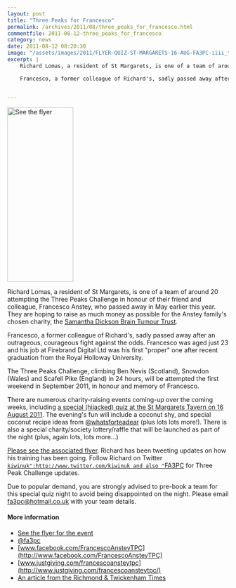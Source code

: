 ```yaml
---
layout: post
title: "Three Peaks for Francesco"
permalink: /archives/2011/08/three_peaks_for_francesco.html
commentfile: 2011-08-12-three_peaks_for_francesco
category: news
date: 2011-08-12 08:20:30
image: "/assets/images/2011/FLYER-QUIZ-ST-MARGARETS-16-AUG-FA3PC-iiii_thumb.jpg"
excerpt: |
    Richard Lomas, a resident of St Margarets, is one of a team of around 20 attempting the Three Peaks Challenge in honour of their friend and colleague, Francesco Anstey, who passed away in May earlier this year.  They are hoping to raise as much money as possible for the Anstey family's chosen charity, the <a href="http://braintumourtrust.co.uk/">Samantha Dickson Brain Tumour Trust</a>

    Francesco, a former colleague of Richard's, sadly passed away after an outrageous, courageous fight against the odds.  Francesco was aged just 23 and his job at Firebrand Digital Ltd was his first "proper" one after recent graduation from the Royal Holloway University.


---
```


<a href="/assets/images/2011/FLYER-QUIZ-ST-MARGARETS-16-AUG-FA3PC-iiii.jpg" title="See larger version of - See the flyer"><img src="/assets/images/2011/FLYER-QUIZ-ST-MARGARETS-16-AUG-FA3PC-iiii_thumb.jpg" width="150" height="398" alt="See the flyer" class="photo right" /></a>

Richard Lomas, a resident of St Margarets, is one of a team of around 20 attempting the Three Peaks Challenge in honour of their friend and colleague, Francesco Anstey, who passed away in May earlier this year. They are hoping to raise as much money as possible for the Anstey family's chosen charity, the [Samantha Dickson Brain Tumour Trust](http://braintumourtrust.co.uk/).

Francesco, a former colleague of Richard's, sadly passed away after an outrageous, courageous fight against the odds. Francesco was aged just 23 and his job at Firebrand Digital Ltd was his first "proper" one after recent graduation from the Royal Holloway University.

The Three Peaks Challenge, climbing Ben Nevis (Scotland), Snowdon (Wales) and Scafell Pike (England) in 24 hours, will be attempted the first weekend in September 2011, in honour and memory of Francesco.

There are numerous charity-raising events coming-up over the coming weeks, including [a special (hijacked) quiz at the St Margarets Tavern on 16 August 2011](/event/event/200705142953). The evening's fun will include a coconut shy, and special coconut recipe ideas from [@whatsforteadear](http://www.twitter.com/whatsforteadear) (plus lots lots more!). There is also a special charity/society lottery/raffle that will be launched as part of the night (plus, again lots, lots more...)

[Please see the associated flyer](/assets/images/2011/FLYER-QUIZ-ST-MARGARETS-16-AUG-FA3PC-iiii.jpg). Richard has been tweeting updates on how his training has been going. Follow Richard on Twitter [`kiwinuk":http://www.twitter.com/kiwinuk and also "`FA3PC](http://www.twitter.com/FA3PC) for Three Peak Challenge updates.

Due to popular demand, you are strongly advised to pre-book a team for this special quiz night to avoid being disappointed on the night. Please email <fa3pc@hotmail.co.uk> with your team details.

#### More information

-   [See the flyer for the event](/assets/images/2011/FLYER-QUIZ-ST-MARGARETS-16-AUG-FA3PC-iiii.jpg)
-   [@fa3pc](http://www.twitter.com/fa3pc)
-   [www.facebook.com/FrancescoAnsteyTPC](http://www.facebook.com/FrancescoAnsteyTPC)
-   [www.justgiving.com/francescoansteytpc](http://www.justgiving.com/francescoansteytpc/)
-   [An article from the Richmond & Twickenham Times](http://www.richmondandtwickenhamtimes.co.uk/news/richmondnews/9183899.Special_meaning_for_three_peaks_challenge/)
